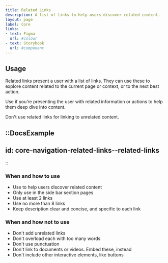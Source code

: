 ```yaml
---
title: Related Links
description: A list of links to help users discover related content.
layout: page
label: Core
links:
- text: Figma
  url: #colour
- text: Storybook
  url: #component
---
```


## Usage

Related links present a user with a list of links. They can use these to explore content related to the current page or context, or to the next best action.

Use if you’re presenting the user with related information or actions to help them deep dive into content.

Don't use related links for linking to unrelated content.

::DocsExample
---
id: core-navigation-related-links--related-links
---
::

### When and how to use

- Use to help users discover related content
- Only use in the side bar section pages
- Use at least 2 links
- Use no more than 8 links
- Keep description clear and concise, and specific to each link

### When and how not to use

- Don't add unrelated links
- Don't overload each with too many words
- Don't use punctuation
- Don't link to documents or videos. Embed these, instead
- Don't include other interactive elements, like buttons
